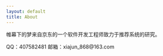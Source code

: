 ```yaml
---
layout: default
title: About
---
```


<p>帷幕下的梦来自京东的一个软件开发工程师致力于推荐系统的研究。</p>
QQ：407582481
邮箱：xiajun_868@163.com